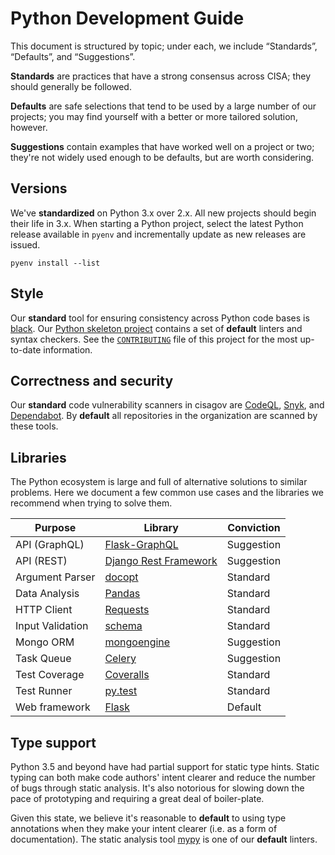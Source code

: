 # Python Development Guide #

This document is structured by topic; under each, we include “Standards”,
“Defaults”, and “Suggestions”.

**Standards** are practices that have a strong consensus across CISA; they
should generally be followed.

**Defaults** are safe selections that tend to be used by a large number of our
projects; you may find yourself with a better or more tailored solution,
however.

**Suggestions** contain examples that have worked well on a project or two;
they're not widely used enough to be defaults, but are worth considering.

## Versions ##

We've **standardized** on Python 3.x over 2.x.  All new projects should begin
their life in 3.x.  When starting a Python project, select the latest Python
release available in `pyenv` and incrementally update as new releases are issued.

`pyenv install --list`

## Style ##

Our **standard** tool for ensuring consistency across Python code bases is
[black](https://github.com/psf/black). Our
[Python skeleton project](https://github.com/cisagov/skeleton-python-library)
contains a set of **default** linters and syntax checkers.  See the
[`CONTRIBUTING`](https://github.com/cisagov/skeleton-python-library/blob/develop/CONTRIBUTING.md)
file of this project for the most up-to-date information.

## Correctness and security ##

Our **standard** code vulnerability scanners in cisagov are
[CodeQL](https://codeql.github.com/), [Snyk](https://snyk.io), and
[Dependabot](https://docs.github.com/en/code-security/dependabot).  By **default** all
repositories in the organization are scanned by these tools.

## Libraries ##

The Python ecosystem is large and full of alternative solutions to similar
problems. Here we document a few common use cases and the libraries we
recommend when trying to solve them.

| Purpose | Library | Conviction |
| --- | --- | --- |
| API (GraphQL) | [Flask-GraphQL] | Suggestion |
| API (REST) | [Django Rest Framework] | Suggestion |
| Argument Parser | [docopt](http://docopt.org) | Standard |
| Data Analysis | [Pandas](https://pandas.pydata.org) | Standard |
| HTTP Client | [Requests](https://requests.readthedocs.io/) | Standard |
| Input Validation | [schema](https://github.com/keleshev/schema) | Standard |
| Mongo ORM | [mongoengine](http://mongoengine.org) | Suggestion |
| Task Queue | [Celery](http://www.celeryproject.org/) | Suggestion |
| Test Coverage | [Coveralls] | Standard |
| Test Runner | [py.test](https://docs.pytest.org/en/latest/) | Standard |
| Web framework | [Flask](https://palletsprojects.com/p/flask/) | Default |

## Type support ##

Python 3.5 and beyond have had partial support for static type hints. Static
typing can both make code authors' intent clearer and reduce the number of
bugs through static analysis. It's also notorious for slowing down the pace of
prototyping and requiring a great deal of boiler-plate.

Given this state, we believe it's reasonable to **default** to using type
annotations when they make your intent clearer (i.e. as a form of
documentation). The static analysis tool
[mypy](http://mypy.readthedocs.io/en/latest/) is one of our **default** linters.

[Coveralls]: http://github.com/coveralls-clients/coveralls-python
[Django Rest Framework]: http://www.django-rest-framework.org/
[Flask-GraphQL]: https://github.com/graphql-python/flask-graphql
